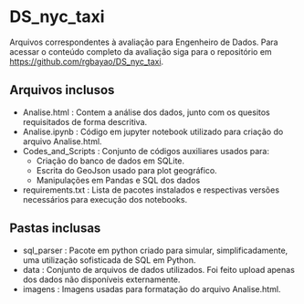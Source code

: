 # DS_nyc_taxi
Arquivos correspondentes à avaliação para Engenheiro de Dados. Para acessar o conteúdo completo da avaliação siga para o repositório em https://github.com/rgbayao/DS_nyc_taxi.
## Arquivos inclusos
- Analise.html : Contem a análise dos dados, junto com os quesitos requisitados de forma descritiva.
- Analise.ipynb : Código em jupyter notebook utilizado para criação do arquivo Analise.html.
- Codes_and_Scripts : Conjunto de códigos auxiliares usados para:
  - Criação do banco de dados em SQLite.
  - Escrita do GeoJson usado para plot geográfico.
  - Manipulações em Pandas e SQL dos dados
- requirements.txt : Lista de pacotes instalados e respectivas versões necessários para execução dos notebooks.
## Pastas inclusas
- sql_parser : Pacote em python criado para simular, simplificadamente, uma utilização sofisticada de SQL em Python.
- data : Conjunto de arquivos de dados utilizados. Foi feito upload apenas dos dados não disponíveis externamente.
- imagens : Imagens usadas para formatação do arquivo Analise.html.
